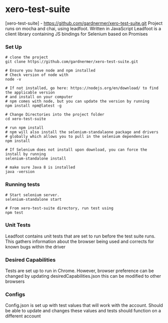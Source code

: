 # xero-test-suite

[xero-test-suite] - https://github.com/gardnermer/xero-test-suite.git
Project runs on mocha and chai, using leadfoot. Written in JavaScript
Leadfoot is a client library containing JS bindings for Selenium based on Promises

### Set Up

```shell
# clone the project
git clone https://github.com/gardnermer/xero-test-suite.git

# Ensure you have node and npm installed
# Check version of node with 
node -v

# If not installed, go here: https://nodejs.org/en/download/ to find the applicable version
# and install on your computer
# npm comes with node, but you can update the version by running
npm install npm@latest -g

# Change Directories into the project folder 
cd xero-test-suite

# run npm install
# npm will also install the selenium-standalaone package and drivers
# globally which allows you to pull in the selenium dependencies
npm install

# If Selenium does not install upon download, you can force the install by running
selenium-standalone install

# make sure Java 8 is installed
java -version

```


### Running tests 

```shell
# Start selenium server.
selenium-standalone start

# From xero-test-suite directory, run test using
npm test

```
### Unit Tests

Leadfoot contains unit tests that are set to run before the test suite runs. 
This gathers information about the browser being used and corrects for known bugs within the driver

### Desired Capabilities

Tests are set up to run in Chrome. However, browser preference can be changed by updating 
desiredCapabilities.json this can be modified to other browsers

### Configs

Config.json is set up with test values that will work with the account.
Should be able to update and changes these values and tests should function on a different account

